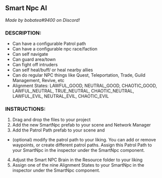 ## Smart Npc AI

*Made by bobatea#9400 on Discord!*

### DESCRIPTION:

- Can have a configurable Patrol path
- Can have a configurable npc race/faction
- Can self navigate 
- Can guard area/town
- Can fight off intruders
- Can self heal/buff/ or heal nearby allies
- Can do regular NPC things like Quest, Teleportation, Trade, Guild Management, Revive, etc 
- Alignment States: LAWFUL_GOOD, NEUTRAL_GOOD, CHAOTIC_GOOD, LAWFUL_NEUTRAL, TRUE_NEUTRAL, CHAOTIC_NEUTRAL, LAWFUL_EVIL, NEUTRAL_EVIL, CHAOTIC_EVIL



### INSTRUCTIONS: 

1. Drag and drop the files to your project
2. Add the new SmartNpc prefab to your scene and Network Manager
3. Add the Patrol Path prefab to your scene and 
- (optional) modify the patrol path to your liking. You can add or remove waypoints, or create different patrol paths. Assign this Patrol Path to your SmartNpc in the inspector under the SmartNpc component.
4. Adjust the Smart NPC Brain in the Resource folder to your liking
5. Assign one of the nine Alignment States to your SmartNpc in the inspector under the SmartNpc component.

